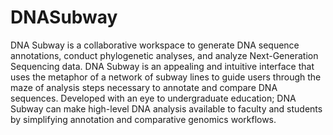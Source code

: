 DNASubway
=========

DNA Subway is a collaborative workspace to generate DNA sequence annotations, conduct phylogenetic analyses, and analyze Next-Generation Sequencing data. DNA Subway is an appealing and intuitive interface that uses the metaphor of a network of subway lines to guide users through the maze of analysis steps necessary to annotate and compare DNA sequences. Developed with an eye to undergraduate education; DNA Subway can make high-level DNA analysis available to faculty and students by simplifying annotation and comparative genomics workflows.



